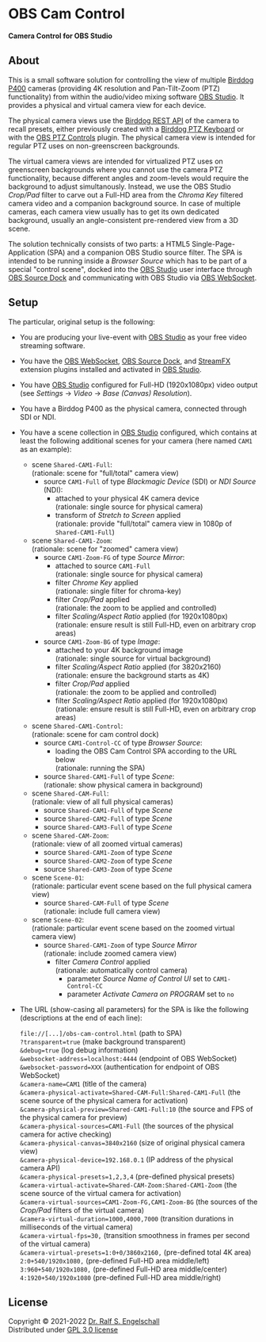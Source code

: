
OBS Cam Control
===============

**Camera Control for OBS Studio**

About
-----

This is a small software solution for controlling the view of multiple
[Birddog P400](https://bird-dog.tv/p400-overview/) cameras (providing
4K resolution and Pan-Tilt-Zoom (PTZ) functionality) from within the
audio/video mixing software [OBS Studio](https://obsproject.com). It
provides a physical and virtual camera view for each device.

The physical camera views use the [Birddog REST
API](https://bird-dog.tv/SW/API/index.html) of the camera to
recall presets, either previously created with a [Birddog PTZ
Keyboard](https://bird-dog.tv/ptzkeyboard-overview/) or with the [OBS
PTZ Controls](https://github.com/glikely/obs-ptz) plugin. The physical
camera view is intended for regular PTZ uses on non-greenscreen
backgrounds.

The virtual camera views are intended for virtualized PTZ uses
on greenscreen backgrounds where you cannot use the camera PTZ
functionality, because different angles and zoom-levels would require
the background to adjust simultanously. Instead, we use the OBS Studio
*Crop/Pad* filter to carve out a Full-HD area from the *Chroma Key*
filtered camera video and a companion background source. In case of
multiple cameras, each camera view usually has to get its own dedicated
background, usually an angle-consistent pre-rendered view from a 3D scene.

The solution technically consists of two parts: a HTML5
Single-Page-Application (SPA) and a companion OBS Studio source
filter. The SPA is intended to be running inside a *Browser Source*
which has to be part of a special "control scene", docked into
the [OBS Studio](https://obsproject.com) user interface through
[OBS Source Dock](https://github.com/exeldro/obs-source-dock)
and communicating with OBS Studio via [OBS
WebSocket](https://github.com/obsproject/obs-websocket).

Setup
-----

The particular, original setup is the following:

- You are producing your live-event with
  [OBS Studio](https://obsproject.com) as your free video streaming software.

- You have the [OBS WebSocket](https://github.com/obsproject/obs-websocket),
  [OBS Source Dock](https://github.com/exeldro/obs-source-dock),
  and [StreamFX](https://github.com/Xaymar/obs-StreamFX) extension plugins
  installed and activated in [OBS Studio](https://obsproject.com).

- You have [OBS Studio](https://obsproject.com) configured for Full-HD
  (1920x1080px) video output (see *Settings* &rarr; *Video* &rarr; *Base (Canvas) Resolution*).

- You have a Birddog P400 as the physical camera,
  connected through SDI or NDI.

- You have a scene collection in [OBS Studio](https://obsproject.com) configured,
  which contains at least the following additional scenes for your camera (here named `CAM1` as an example):

  - scene `Shared-CAM1-Full`:<br/>
    (rationale: scene for "full/total" camera view)
      - source `CAM1-Full` of type *Blackmagic Device* (SDI) or *NDI Source* (NDI):
          - attached to your physical 4K camera device<br/>
            (rationale: single source for physical camera)
          - transform of *Stretch to Screen* applied<br/>
            (rationale: provide "full/total" camera view in 1080p of `Shared-CAM1-Full`)
  - scene `Shared-CAM1-Zoom`:<br/>
    (rationale: scene for "zoomed" camera view)
      - source `CAM1-Zoom-FG` of type *Source Mirror*:
          - attached to source `CAM1-Full`<br/>
            (rationale: single source for physical camera)
          - filter *Chrome Key* applied<br/>
            (rationale: single filter for chroma-key)
          - filter *Crop/Pad* applied<br/>
            (rationale: the zoom to be applied and controlled)
          - filter *Scaling/Aspect Ratio* applied (for 1920x1080px)
            (rationale: ensure result is still Full-HD, even on arbitrary crop areas)
      - source `CAM1-Zoom-BG` of type *Image*:
          - attached to your 4K background image<br/>
            (rationale: single source for virtual background)
          - filter *Scaling/Aspect Ratio* applied (for 3820x2160)<br/>
            (rationale: ensure the background starts as 4K)
          - filter *Crop/Pad* applied<br/>
            (rationale: the zoom to be applied and controlled)
          - filter *Scaling/Aspect Ratio* applied (for 1920x1080px)<br/>
            (rationale: ensure result is still Full-HD, even on arbitrary crop areas)
  - scene `Shared-CAM1-Control`:<br/>
    (rationale: scene for cam control dock)
      - source `CAM1-Control-CC` of type *Browser Source*:
          - loading the OBS Cam Control SPA according to the URL below<br/>
            (rationale: running the SPA)
      - source `Shared-CAM1-Full` of type *Scene*:<br/>
        (rationale: show physical camera in background)
  - scene `Shared-CAM-Full`:<br/>
    (rationale: view of all full physical cameras)
      - source `Shared-CAM1-Full` of type *Scene*
      - source `Shared-CAM2-Full` of type *Scene*
      - source `Shared-CAM3-Full` of type *Scene*
  - scene `Shared-CAM-Zoom`:<br/>
    (rationale: view of all zoomed virtual cameras)
      - source `Shared-CAM1-Zoom` of type *Scene*
      - source `Shared-CAM2-Zoom` of type *Scene*
      - source `Shared-CAM3-Zoom` of type *Scene*
  - scene `Scene-01`:<br/>
    (rationale: particular event scene based on the full physical camera view)
      - source `Shared-CAM-Full` of type *Scene*<br/>
        (rationale: include full camera view)
  - scene `Scene-02`:<br/>
    (rationale: particular event scene based on the zoomed virtual camera view)
      - source `Shared-CAM1-Zoom` of type *Source Mirror*<br/>
        (rationale: include zoomed camera view)
          - filter *Camera Control* applied<br/>
            (rationale: automatically control camera)
             - parameter *Source Name of Control UI* set to `CAM1-Control-CC`
             - parameter *Activate Camera on PROGRAM* set to `no`

- The URL (show-casing all parameters) for the SPA is like the following
  (descriptions at the end of each line):<br/>

  `file://[...]/obs-cam-control.html` (path to SPA)<br/>
  `?transparent=true` (make background transparent)<br/>
  `&debug=true` (log debug information)<br/>
  `&websocket-address=localhost:4444` (endpoint of OBS WebSocket)<br/>
  `&websocket-password=XXX` (authentication for endpoint of OBS WebSocket)<br/>
  `&camera-name=CAM1` (title of the camera)<br/>
  `&camera-physical-activate=Shared-CAM-Full:Shared-CAM1-Full` (the scene source of the physical camera for activation)<br/>
  `&camera-physical-preview=Shared-CAM1-Full:10` (the source and FPS of the physical camera for preview)<br/>
  `&camera-physical-sources=CAM1-Full` (the sources of the physical camera for active checking)<br/>
  `&camera-physical-canvas=3840x2160` (size of original physical camera view)<br/>
  `&camera-physical-device=192.168.0.1` (IP address of the physical camera API)<br/>
  `&camera-physical-presets=1,2,3,4` (pre-defined physical presets)<br/>
  `&camera-virtual-activate=Shared-CAM-Zoom:Shared-CAM1-Zoom` (the scene source of the virtual camera for activation)<br/>
  `&camera-virtual-sources=CAM1-Zoom-FG,CAM1-Zoom-BG` (the sources of the *Crop/Pad* filters of the virtual camera)<br/>
  `&camera-virtual-duration=1000,4000,7000` (transition durations in milliseconds of the virtual camera)<br/>
  `&camera-virtual-fps=30,` (transition smoothness in frames per second of the virtual camera)<br/>
  `&camera-virtual-presets=1:0+0/3860x2160,` (pre-defined total 4K area)<br/>
  `2:0+540/1920x1080,` (pre-defined Full-HD area middle/left)<br/>
  `3:960+540/1920x1080,` (pre-defined Full-HD area middle/center)<br/>
  `4:1920+540/1920x1080` (pre-defined Full-HD area middle/right)

License
-------

Copyright &copy; 2021-2022 [Dr. Ralf S. Engelschall](http://engelschall.com/)<br/>
Distributed under [GPL 3.0 license](https://spdx.org/licenses/GPL-3.0-only.html)

